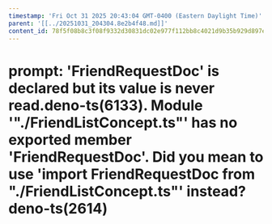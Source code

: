 ```yaml
---
timestamp: 'Fri Oct 31 2025 20:43:04 GMT-0400 (Eastern Daylight Time)'
parent: '[[../20251031_204304.8e2b4f48.md]]'
content_id: 78f5f08b8c3f08f9332d30831dc02e977f112bb8c4021d9b35b929d897e8de71
---
```


# prompt: 'FriendRequestDoc' is declared but its value is never read.deno-ts(6133). Module '"./FriendListConcept.ts"' has no exported member 'FriendRequestDoc'. Did you mean to use 'import FriendRequestDoc from "./FriendListConcept.ts"' instead?deno-ts(2614)

